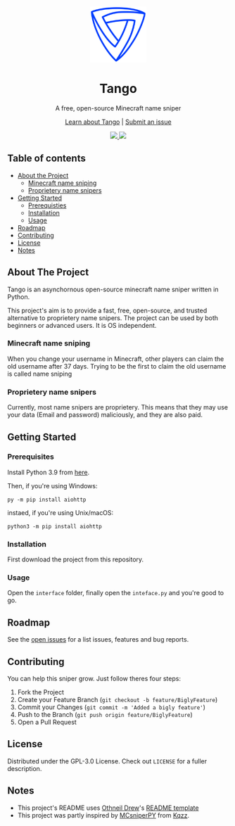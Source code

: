 <p align="center">
  <a href="https://github.com/Miestrode/tango">
    <img src="images/logo.png" width="128" height="128">
  </a>
</p>

<h1 align="center">
  Tango
</h1>

<p align="center">
  A free, open-source Minecraft name sniper
</p>

<p align="center">
<a href="https://github.com/Miestrode/tango/blob/main/README.md">Learn about Tango</a> | <a href="https://github.com/Miestrode/tango/issues">Submit an issue</a>
</p>

<p align="center">
<a href="https://github.com/Miestrode/tango/graphs/contributors" align="center">
  <img src="https://img.shields.io/github/contributors/Miestrode/tango.svg?style=for-the-badge" style="max-width:100%;">
</a>

<a href="https://github.com/Miestrode/tango/issues" align="center">
  <img src="https://img.shields.io/github/issues/Miestrode/tango.svg?style=for-the-badge" style="max-width:100%;">
</a>

## Table of contents
* [About the Project](#about-the-project)
  * [Minecraft name sniping](#minecraft-name-sniping)
  * [Proprietery name snipers](#proprietery-name-snipers)
* [Getting Started](#getting-started)
  * [Prerequisties](#prerequisties)
  * [Installation](#installation)
  * [Usage](#usage)
* [Roadmap](#roadmap)
* [Contributing](#contributing)
* [License](#license)
* [Notes](#notes)

## About The Project
Tango is an asynchornous open-source minecraft name sniper written in Python.

This project's aim is to provide a fast, free, open-source, and trusted alternative to proprietery name snipers.
The project can be used by both beginners or advanced users. It is OS independent.

### Minecraft name sniping
When you change your username in Minecraft, other players can claim the old username after 37 days. Trying to be the first to claim the old username is called name sniping
### Proprietery name snipers
Currently, most name snipers are proprietery. This means that they may use your data (Email and password) maliciously, and they are also paid.

## Getting Started
### Prerequisites

Install Python 3.9 from [here](https://www.python.org/downloads/release/python-395/).

Then, if you're using Windows:
```
py -m pip install aiohttp
```

instaed, if you're using Unix/macOS:
```
python3 -m pip install aiohttp
```

### Installation
First download the project from this repository.

### Usage
Open the `interface` folder, finally open the `inteface.py` and you're good to go.

## Roadmap
See the [open issues](https://github.com/Miestrode/tango/issues) for a list issues, features and bug reports.

## Contributing
You can help this sniper grow. Just follow theres four steps:

1. Fork the Project
2. Create your Feature Branch (`git checkout -b feature/BiglyFeature`)
3. Commit your Changes (`git commit -m 'Added a bigly feature'`)
4. Push to the Branch (`git push origin feature/BiglyFeature`)
5. Open a Pull Request

## License
Distributed under the GPL-3.0 License. Check out `LICENSE` for a fuller description.

## Notes
* This project's README uses [Othneil Drew](https://github.com/othneildrew)'s [README template](https://github.com/othneildrew/Best-README-Template)
* This project was partly inspired by [MCsniperPY](https://github.com/MCsniperPY/MCsniperPY) from [Kqzz](https://github.com/Kqzz).
